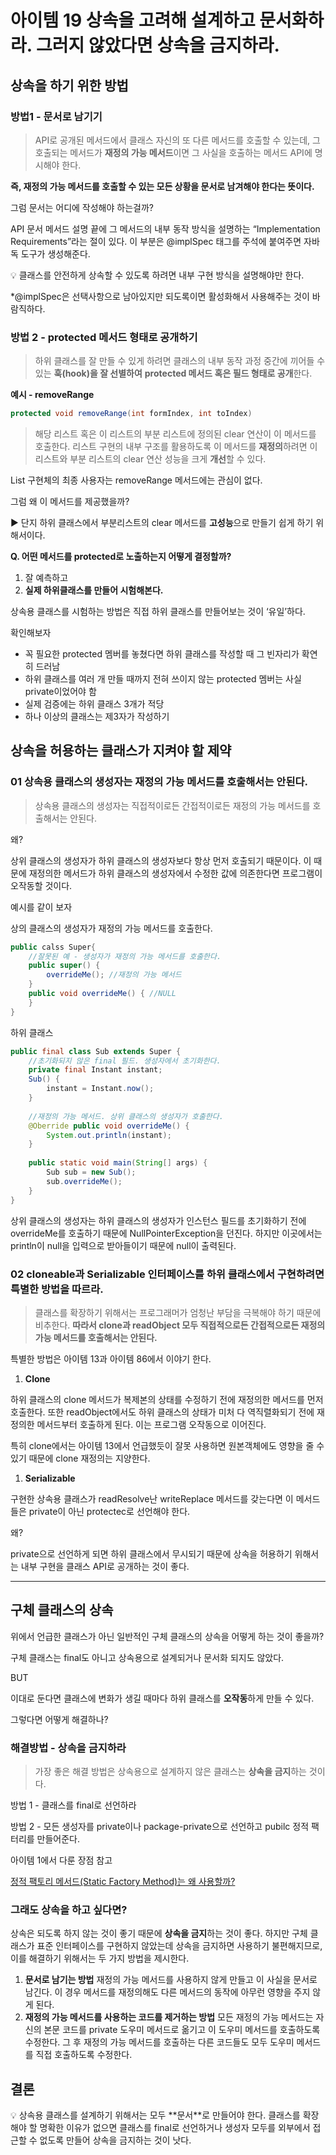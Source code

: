 # 아이템 19 상속을 고려해 설계하고 문서화하라. 그러지 않았다면 상속을 금지하라.

## 상속을 하기 위한 방법

### 방법1 - 문서로 남기기

> API로 공개된 메서드에서 클래스 자신의 또 다른 메서드를 호출할 수 있는데, 그 호출되는 메서드가 **재정의 가능 메서드**이면 그 사실을 호출하는 메서드 API에 명시해야 한다.
> 

**즉, 재정의 가능 메서드를 호출할 수 있는 모든 상황을 문서로 남겨해야 한다는 뜻이다.** 

그럼 문서는 어디에 작성해야 하는걸까?

API 문서 메서드 설명 끝에 그 메서드의 내부 동작 방식을 설명하는 “Implementation Requirements”라는 절이 있다. 이 부분은 @implSpec 태그를 주석에 붙여주면 자바독 도구가 생성해준다. 

<aside>
💡 클래스를 안전하게 상속할 수 있도록 하려면 내부 구현 방식을 설명해야만 한다.

</aside>

*@implSpec은 선택사항으로 남아있지만 되도록이면 활성화해서 사용해주는 것이 바람직하다. 

### 방법 2 - protected 메서드 형태로 공개하기

> 하위 클래스를 잘 만들 수 있게 하려면 클래스의 내부 동작 과정 중간에 끼어들 수 있는 **훅(hook)을 잘 선별하여** **protected 메서드 혹은 필드 형태로 공개**한다.
> 

**예시 - removeRange**

```java
protected void removeRange(int formIndex, int toIndex)
```

> 해당 리스트 혹은 이 리스트의 부분 리스트에 정의된 clear 연산이 이 메서드를 호출한다. 리스트 구현의 내부 구조를 활용하도록 이 메서드를 **재정의**하려면 이 리스트와 부분 리스트의 clear 연산 성능을 크게 **개선**할 수 있다.
> 

List 구현체의 최종 사용자는 removeRange 메서드에는 관심이 없다. 

그럼 왜 이 메서드를 제공했을까?

▶️ 단지 하위 클래스에서 부분리스트의 clear 메서드를 **고성능**으로 만들기 쉽게 하기 위해서이다. 

**Q. 어떤 메서드를 protected로 노출하는지 어떻게 결정할까?**

1. 잘 예측하고
2. **실제 하위클래스를 만들어 시험해본다.** 

상속용 클래스를 시험하는 방법은 직접 하위 클래스를 만들어보는 것이 ‘유일’하다. 

확인해보자

- 꼭 필요한 protected 멤버를 놓쳤다면 하위 클래스를 작성할 때 그 빈자리가 확연히 드러남
- 하위 클래스를 여러 개 만들 때까지 전혀 쓰이지 않는 protected 멤버는 사실 private이었어야 함
- 실제 검증에는 하위 클래스 3개가 적당
- 하나 이상의 클래스는 제3자가 작성하기

## 상속을 허용하는 클래스가 지켜야 할 제약

### 01 상속용 클래스의 생성자는 재정의 가능 메서드를 호출해서는 안된다.

> 상속용 클래스의 생성자는 직접적이로든 간접적이로든 재정의 가능 메서드를 호출해서는 안된다.
> 

왜?

상위 클래스의 생성자가 하위 클래스의 생성자보다 항상 먼저 호출되기 때문이다. 이 때문에 재정의한 메서드가 하위 클래스의 생성자에서 수정한 값에 의존한다면 프로그램이 오작동할 것이다. 

예시를 같이 보자

상의 클래스의 생성자가 재정의 가능 메서드를 호출한다.

```java
public calss Super{
	//잘못된 예 - 생성자가 재정의 가능 메서드를 호출한다.
	public super() {
		overrideMe(); //재정의 가능 메서드
	}
	public void overrideMe() { //NULL
	}
}
```

하위 클래스

```java
public final class Sub extends Super {
	//초기화되지 않은 final 필드. 생성자에서 초기화한다.
	private final Instant instant;
	Sub() {
		instant = Instant.now();
	}
	
	//재정의 가능 메서드. 상위 클래스의 생성자가 호출한다. 
	@Oberride public void overrideMe() {
		System.out.println(instant);
	}
	
	public static void main(String[] args) {
		Sub sub = new Sub();
		sub.overrideMe();
	}
}
```

상위 클래스의 생성자는 하위 클래스의 생성자가 인스턴스 필드를 초기화하기 전에 overrideMe를 호출하기 때문에 NullPointerException을 던진다. 하지만 이곳에서는 println이 null을 입력으로 받아들이기 때문에 null이 출력된다. 

### 02 cloneable과 Serializable 인터페이스를 하위 클래스에서 구현하려면 특별한 방법을 따르라.

> 클래스를 확장하기 위해서는 프로그래머가 엄청난 부담을 극복해야 하기 때문에 비추한다. 
**따라서 clone과 readObject 모두 직접적으로든 간접적으로든 재정의 가능 메서드를 호출해서는 안된다.**
> 

특별한 방법은 아이템 13과 아이템 86에서 이야기 한다. 

1. **Clone**

하위 클래스의 clone 메서드가 복제본의 상태를 수정하기 전에 재정의한 메서드를 먼저 호출한다. 또한 readObject에서도 하위 클래스의 상태가 미처 다 역직렬화되기 전에 재정의한 메서드부터 호출하게 된다. 이는 프로그램 오작동으로 이어진다. 

특히 clone에서는 아이템 13에서 언급했듯이 잘못 사용하면 원본객체에도 영향을 줄 수 있기 때문에 clone 재정의는 지양한다. 

1. **Serializable**

구현한 상속용 클래스가 readResolve난 writeReplace 메서드를 갖는다면 이 메서드들은 private이 아닌 protectec로 선언해야 한다. 

왜?

private으로 선언하게 되면 하위 클래스에서 무시되기 때문에 상속을 허용하기 위해서는 내부 구현을 클래스 API로 공개하는 것이 좋다. 

---

## 구체 클래스의 상속

위에서 언급한 클래스가 아닌 일반적인 구체 클래스의 상속을 어떻게 하는 것이 좋을까?

구체 클래스는 final도 아니고 상속용으로 설계되거나 문서화 되지도 않았다.

BUT

이대로 둔다면 클래스에 변화가 생길 때마다 하위 클래스를 **오작동**하게 만들 수 있다. 

그렇다면 어떻게 해결하나?

### 해결방법 - 상속을 금지하라

> 가장 좋은 해결 방법은 상속용으로 설계하지 않은 클래스는 **상속을 금지**하는 것이다.
> 

방법 1 - 클래스를 final로 선언하라

방법 2 - 모든 생성자를 private이나 package-private으로 선언하고 pubilc 정적 팩터리를 만들어준다.  

아이템 1에서 다룬 장점 참고

[정적 팩토리 메서드(Static Factory Method)는 왜 사용할까?](https://tecoble.techcourse.co.kr/post/2020-05-26-static-factory-method/)

### 그래도 상속을 하고 싶다면?

상속은 되도록 하지 않는 것이 좋기 때문에 **상속을 금지**하는 것이 좋다. 하지만 구체 클래스가 표준 인터페이스를 구현하지 않았는데 상속을 금지하면 사용하기 불편해지므로, 이를 해결하기 위해서는 두 가지 방법을 제시한다. 

1. **문서로 남기는 방법**
재정의 가능 메서드를 사용하지 않게 만들고 이 사실을 문서로 남긴다. 
이 경우 메서드를 재정의해도 다른 메서드의 동작에 아무런 영향을 주지 않게 된다. 
2. **재정의 가능 메서드를 사용하는 코드를 제거하는 방법**
모든 재정의 가능 메서드는 자신의 본문 코드를 private 도우미 메서드로 옮기고 이 도우미 메서드를 호출하도록 수정한다. 그 후 재정의 가능 메서드를 호출하는 다른 코드들도 모두 도우미 메서드를 직접 호출하도록 수정한다. 

## 결론

<aside>
💡 상속용 클래스를 설계하기 위해서는 모두 **문서**로 만들어야 한다. 
클래스를 확장해야 할 명확한 이유가 없으면 클래스를 final로 선언하거나 생성자 모두를 외부에서 접근할 수 없도록 만들어 상속을 금지하는 것이 낫다.

</aside>
